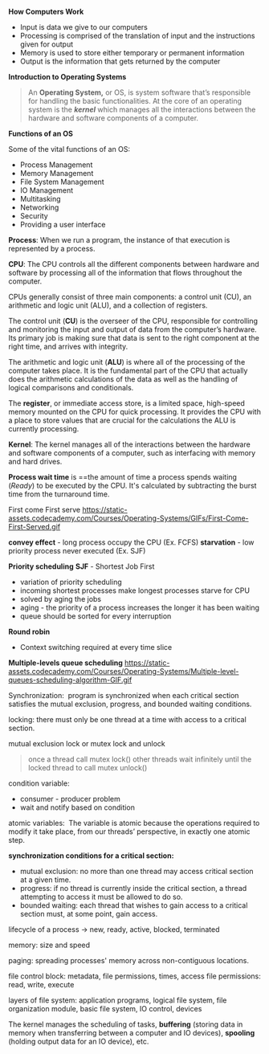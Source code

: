 **How Computers Work**
- Input is data we give to our computers
- Processing is comprised of the translation of input and the instructions given for output
- Memory is used to store either temporary or permanent information
- Output is the information that gets returned by the computer

**Introduction to Operating Systems**

>An **Operating System,** or OS, is system software that’s responsible for handling the basic functionalities. At the core of an operating system is the **_kernel_** which manages all the interactions between the hardware and software components of a computer.

**Functions of an OS**

Some of the vital functions of an OS:

- Process Management 
- Memory Management
- File System Management
- IO Management
- Multitasking
- Networking
- Security
- Providing a user interface

**Process**: When we run a program, the instance of that execution is represented by a process.

**CPU**: The CPU controls all the different components between hardware and software by processing all of the information that flows throughout the computer.

CPUs generally consist of three main components: a control unit (CU), an arithmetic and logic unit (ALU), and a collection of registers.

The control unit (**CU**) is the overseer of the CPU, responsible for controlling and monitoring the input and output of data from the computer’s hardware. Its primary job is making sure that data is sent to the right component at the right time, and arrives with integrity.

The arithmetic and logic unit (**ALU**) is where all of the processing of the computer takes place. It is the fundamental part of the CPU that actually does the arithmetic calculations of the data as well as the handling of logical comparisons and conditionals.

The **register**, or immediate access store, is a limited space, high-speed memory mounted on the CPU for quick processing. It provides the CPU with a place to store values that are crucial for the calculations the ALU is currently processing.

**Kernel**: The kernel manages all of the interactions between the hardware and software components of a computer, such as interfacing with memory and hard drives.

**Process wait time** is ==the amount of time a process spends waiting (*Ready*) to be executed by the CPU. It's calculated by subtracting the burst time from the turnaround time.

First come First serve
https://static-assets.codecademy.com/Courses/Operating-Systems/GIFs/First-Come-First-Served.gif

**convey effect** - long process occupy the CPU (Ex. FCFS)
**starvation** - low priority process never executed (Ex. SJF)


**Priority scheduling** 
**SJF** - Shortest Job First 
- variation of priority scheduling
- incoming shortest processes make longest processes starve for CPU
- solved by aging the jobs
- aging - the priority of a process increases the longer it has been waiting
- queue should be sorted for every interruption

**Round robin**
- Context switching required at every time slice

**Multiple-levels queue scheduling**
https://static-assets.codecademy.com/Courses/Operating-Systems/Multiple-level-queues-scheduling-algorithm-GIF.gif


Synchronization:  program is synchronized when each critical section satisfies the mutual exclusion, progress, and bounded waiting conditions.

locking: there must only be one thread at a time with access to a critical section.

mutual exclusion lock or mutex
lock and unlock

> once a thread call mutex lock() other threads wait infinitely until the locked thread to call mutex unlock()

condition variable: 
- consumer - producer problem
- wait and notify based on condition

atomic variables:  The variable is atomic because the operations required to modify it take place, from our threads’ perspective, in exactly one atomic step.

**synchronization conditions for a critical section:**
- mutual exclusion: no more than one thread may access critical section at a given time.
- progress: if no thread is currently inside the critical section, a thread attempting to access it must be allowed to do so.
- bounded waiting: each thread that wishes to gain access to a critical section must, at some point, gain access.

lifecycle of a process -> new, ready, active, blocked, terminated

memory: size and speed

paging: spreading processes' memory across non-contiguous locations.

file control block: metadata, file permissions, times, access
file permissions: read, write, execute

layers of file system: application programs, logical file system, file organization module, basic file system, IO control, devices

The kernel manages the scheduling of tasks, **buffering** (storing data in memory when transferring between a computer and IO devices), **spooling** (holding output data for an IO device), etc.